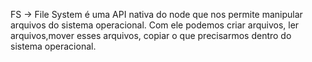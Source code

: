 FS -> File System é uma API nativa do node que nos permite manipular arquivos do sistema operacional.
Com ele podemos criar arquivos, ler arquivos,mover esses arquivos, copiar o que precisarmos dentro do sistema operacional.